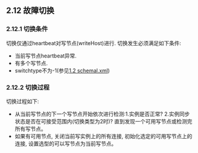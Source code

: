 ## 2.12 故障切换
### 2.12.1  切换条件
切换仅通过heartbeat对写节点(writeHost)进行. 切换发生必须满足如下条件:

+ 当前写节点heartbeat异常.
+ 有多个写节点.
+ switchtype不为-1(参见[1.2 schemal.xml](../1.config_file/1.2_schema.xml.md))
### 2.12.2  切换过程
切换过程如下:

+ 从当前写节点的下一个写节点开始依次进行检测:1.实例是否正常?  2.实例同步状态是否在可接受范围内(切换类型为2时)?  直到发现一个可用写节点或检测完所有写节点。
+ 如果有可用节点, 关闭当前写实例上的所有连接, 初始化选定的可用写节点上的连接,  设置选型的可以写节点为当前写节点。
